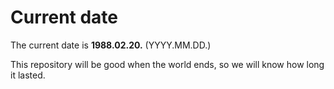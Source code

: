 # Current date

The current date is **1988.02.20.** (YYYY.MM.DD.)

This repository will be good when the world ends, so we will know how long it lasted.